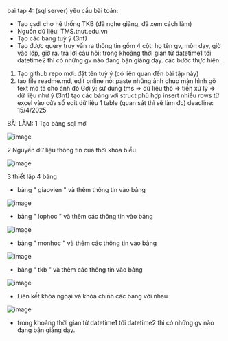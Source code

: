 bai tap 4: (sql server)
yêu cầu bài toán:
 - Tạo csdl cho hệ thống TKB (đã nghe giảng, đã xem cách làm)
 - Nguồn dữ liệu: TMS.tnut.edu.vn
 - Tạo các bảng tuỳ ý (3nf)
 - Tạo được query truy vấn ra thông tin gồm 4 cột: họ tên gv, môn dạy, giờ vào lớp, giờ ra.
   trả lời câu hỏi: trong khoảng thời gian từ datetime1 tới datetime2 thì có những gv nào đang bận giảng dạy.
các bước thực hiện:
1. Tạo github repo mới: đặt tên tuỳ ý (có liên quan đến bài tập này)
2. tạo file readme.md, edit online nó:
   paste những ảnh chụp màn hình
   gõ text mô tả cho ảnh đó
Gợi ý:
  sử dung tms => dữ liệu thô => tiền xử lý => dữ liệu như ý (3nf)
  tạo các bảng với struct phù hợp
  insert nhiều rows từ excel vào cửa sổ edit dữ liệu 1 table (quan sát thì sẽ làm đc)
deadline: 15/4/2025

BÀI LÀM:
1 Tạo bảng sql mới

 ![image](https://github.com/user-attachments/assets/4cc9955f-9c9a-4255-bc3e-cd3c3bb7c165)

2 Nguyền dữ liệu thông tin của thời khóa biểu

 ![image](https://github.com/user-attachments/assets/0dd0032e-695c-4245-bdb5-d1482a08cd8d)

3 thiết lập 4 bảng 

+ bảng " giaovien " và thêm thông tin vào bảng
  
 ![image](https://github.com/user-attachments/assets/94afde95-3c50-4dac-8fa1-a45d61467a9f)

+ bảng " lophoc " và thêm các thông tin vào bảng

 ![image](https://github.com/user-attachments/assets/00115faa-cdb7-4b01-a1c0-55e480a8fd91)

+ bảng " monhoc " và thêm các thông tin vào bảng
  
 ![image](https://github.com/user-attachments/assets/6f2553cf-a408-4a1a-87ea-4426514d0999)

+ bảng " tkb " và thêm các thông tin vào bảng
  
 ![image](https://github.com/user-attachments/assets/760a81e7-2bf5-4835-9ded-09fcd00f9aff)

+ Liên kết khóa ngoại và khóa chính các bảng với nhau

 ![image](https://github.com/user-attachments/assets/a4892a51-c8d9-43ef-98c6-fba982aac384)

+ trong khoảng thời gian từ datetime1 tới datetime2 thì có những gv nào đang bận giảng dạy.
